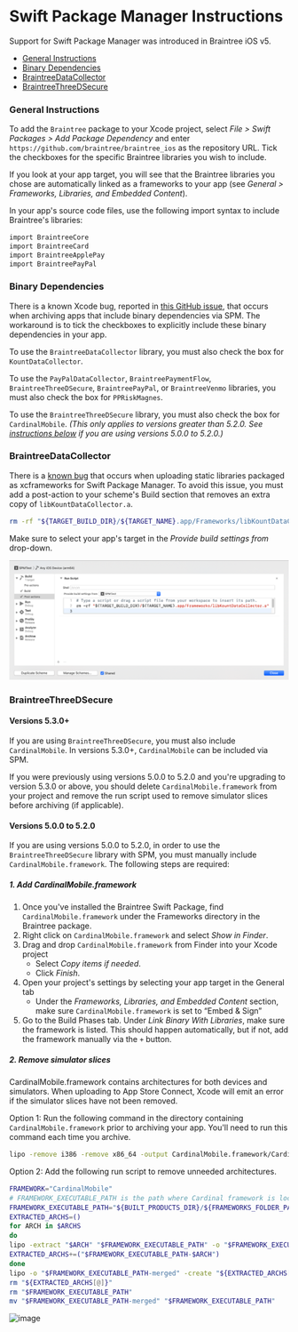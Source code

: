 # Swift Package Manager Instructions

Support for Swift Package Manager was introduced in Braintree iOS v5.

* [General Instructions](#general-instructions)
* [Binary Dependencies](#binary-dependencies)
* [BraintreeDataCollector](#braintreedatacollector)
* [BraintreeThreeDSecure](#braintreethreedsecure)

### General Instructions

To add the `Braintree` package to your Xcode project, select _File > Swift Packages > Add Package Dependency_ and enter `https://github.com/braintree/braintree_ios` as the repository URL. Tick the checkboxes for the specific Braintree libraries you wish to include.

If you look at your app target, you will see that the Braintree libraries you chose are automatically linked as a frameworks to your app (see _General > Frameworks, Libraries, and Embedded Content_).

In your app's source code files, use the following import syntax to include Braintree's libraries:
```
import BraintreeCore
import BraintreeCard
import BraintreeApplePay
import BraintreePayPal
```

### Binary Dependencies

There is a known Xcode bug, reported in [this GitHub issue](https://github.com/braintree/braintree_ios/issues/576), that occurs when archiving apps that include binary dependencies via SPM. The workaround is to tick the checkboxes to explicitly include these binary dependencies in your app.

To use the `BraintreeDataCollector` library, you must also check the box for `KountDataCollector`.

To use the `PayPalDataCollector`, `BraintreePaymentFlow`, `BraintreeThreeDSecure`, `BraintreePayPal`, or `BraintreeVenmo` libraries, you must also check the box for `PPRiskMagnes`.

To use the `BraintreeThreeDSecure` library, you must also check the box for `CardinalMobile`. _(This only applies to versions greater than 5.2.0. See [instructions below](#braintreethreedsecure) if you are using versions 5.0.0 to 5.2.0.)_

### BraintreeDataCollector

There is a [known bug](https://forums.swift.org/t/packaging-static-library-in-spm-package-for-ios-executable/41245/13) that occurs when uploading static libraries packaged as xcframeworks for Swift Package Manager. To avoid this issue, you must add a post-action to your scheme's Build section that removes an extra copy of `libKountDataCollector.a`.


```sh
rm -rf "${TARGET_BUILD_DIR}/${TARGET_NAME}.app/Frameworks/libKountDataCollector.a"
```

Make sure to select your app's target in the _Provide build settings from_ drop-down.

![image](image_assets/kount_post_action.png)

### BraintreeThreeDSecure

#### Versions 5.3.0+

If you are using `BraintreeThreeDSecure`, you must also include `CardinalMobile`. In versions 5.3.0+, `CardinalMobile` can be included via SPM.

If you were previously using versions 5.0.0 to 5.2.0 and you're upgrading to version 5.3.0 or above, you should delete `CardinalMobile.framework` from your project and remove the run script used to remove simulator slices before archiving (if applicable).

#### Versions 5.0.0 to 5.2.0

If you are using versions 5.0.0 to 5.2.0, in order to use the `BraintreeThreeDSecure` library with SPM, you must manually include `CardinalMobile.framework`. The following steps are required:

##### 1. Add CardinalMobile.framework

1. Once you've installed the Braintree Swift Package, find `CardinalMobile.framework` under the Frameworks directory in the Braintree package.
1. Right click on `CardinalMobile.framework` and select _Show in Finder_.
1. Drag and drop `CardinalMobile.framework` from Finder into your Xcode project
    * Select _Copy items if needed_.
    * Click _Finish_.
1. Open your project's settings by selecting your app target in the General tab
    * Under the _Frameworks, Libraries, and Embedded Content_ section, make sure `CardinalMobile.framework` is set to “Embed & Sign”
1. Go to the Build Phases tab. Under _Link Binary With Libraries_, make sure the framework is listed. This should happen automatically, but if not, add the framework manually via the `+` button.

##### 2. Remove simulator slices

CardinalMobile.framework contains architectures for both devices and simulators. When uploading to App Store Connect, Xcode will emit an error if the simulator slices have not been removed.

Option 1: Run the following command in the directory containing `CardinalMobile.framework` prior to archiving your app. You'll need to run this command each time you archive.

```sh
lipo -remove i386 -remove x86_64 -output CardinalMobile.framework/CardinalMobile CardinalMobile.framework/CardinalMobile
```

Option 2: Add the following run script to remove unneeded architectures.

```sh
FRAMEWORK="CardinalMobile"
# FRAMEWORK_EXECUTABLE_PATH is the path where Cardinal framework is located, check Cardinal framework path and update accordingly
FRAMEWORK_EXECUTABLE_PATH="${BUILT_PRODUCTS_DIR}/${FRAMEWORKS_FOLDER_PATH}/$FRAMEWORK.framework/$FRAMEWORK"
EXTRACTED_ARCHS=()
for ARCH in $ARCHS
do
lipo -extract "$ARCH" "$FRAMEWORK_EXECUTABLE_PATH" -o "$FRAMEWORK_EXECUTABLE_PATH-$ARCH"
EXTRACTED_ARCHS+=("$FRAMEWORK_EXECUTABLE_PATH-$ARCH")
done
lipo -o "$FRAMEWORK_EXECUTABLE_PATH-merged" -create "${EXTRACTED_ARCHS[@]}"
rm "${EXTRACTED_ARCHS[@]}"
rm "$FRAMEWORK_EXECUTABLE_PATH"
mv "$FRAMEWORK_EXECUTABLE_PATH-merged" "$FRAMEWORK_EXECUTABLE_PATH"
```

![image](image_assets/cardinal_run_script.png)
